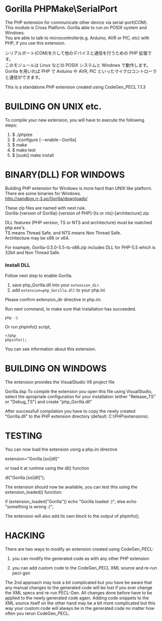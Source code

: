 Gorilla PHPMake\SerialPort
==========================
The PHP extension for communicate other device via serial-port(COM).  
This module is Cross Platform. Gorilla able to run on POSIX system and Windows.  
You are able to talk to microcontroller(e.g. Arduino, AVR or PIC, etc) with PHP, if you use this extension.

シリアルポート(COM)を介して他のデバイスと通信を行うための PHP 拡張です。  
このモジュールは Linux などの POSIX システムと Windows で動作します。  
Gorilla を用いれば PHP で Arduino や AVR, PIC といったマイクロコントローラと通信ができます。

This is a standalone PHP extension created using CodeGen_PECL 1.1.3


BUILDING ON UNIX etc.
=====================

To compile your new extension, you will have to execute the following steps:

1.  $ ./phpize
2.  $ ./configure [--enable--Gorilla] 
3.  $ make
4.  $ make test
5.  $ [sudo] make install


BINARY(DLL) FOR WINDOWS
=======================

Building PHP extension for Windows is more hard than UNIX like platform.  
There are some binaries for Windows.  
http://sandbox.n-3.so/Gorilla/downloads/

These zip files are named with next rule.  
Gorilla-[version of Gorilla]-[version of PHP]-[ts or nts]-[architecture].zip

DLL features (PHP version, TS or NTS and architecture) must be matched php.exe's.  
TS means Thread Safe, and NTS means Non Thread Safe.  
Architecture may be x86 or x64.

For example, Gorilla-0.5.0-5.5-ts-x86.zip includes DLL for PHP-5.5 which is 32bit and Non Thread Safe.


### Install DLL

Follow next step to enable Gorilla.

 1. save php_Gorilla.dll into your ```extension_dir```.
 2. add ```extension=php_Gorilla.dll``` to your php.ini

Please confirm extension_dir directive in php.ini.

Run next command, to make sure that installation has succeeded.

    php -i

Or run phpinfo() script,

    <?php
    phpinfo();

You can see information about this extension.


BUILDING ON WINDOWS
===================

The extension provides the VisualStudio V6 project file 

  Gorilla.dsp
To compile the extension you open this file using VisualStudio,
select the apropriate configuration for your installation
(either "Release_TS" or "Debug_TS") and create "php_Gorilla.dll"

After successfull compilation you have to copy the newly
created "Gorilla.dll" to the PHP
extension directory (default: C:\PHP\extensions).



TESTING
=======

You can now load the extension using a php.ini directive

  extension="Gorilla.[so|dll]"

or load it at runtime using the dl() function

  dl("Gorilla.[so|dll]");

The extension should now be available, you can test this
using the extension_loaded() function:

  if (extension_loaded("Gorilla"))
    echo "Gorilla loaded :)";
  else
    echo "something is wrong :(";

The extension will also add its own block to the output
of phpinfo();




HACKING
=======

There are two ways to modify an extension created using CodeGen_PECL:

1) you can modify the generated code as with any other PHP extension
  
2) you can add custom code to the CodeGen_PECL XML source and re-run pecl-gen

The 2nd approach may look a bit complicated but you have be aware that any
manual changes to the generated code will be lost if you ever change the
XML specs and re-run PECL-Gen. All changes done before have to be applied
to the newly generated code again.
Adding code snippets to the XML source itself on the other hand may be a 
bit more complicated but this way your custom code will always be in the
generated code no matter how often you rerun CodeGen_PECL.


